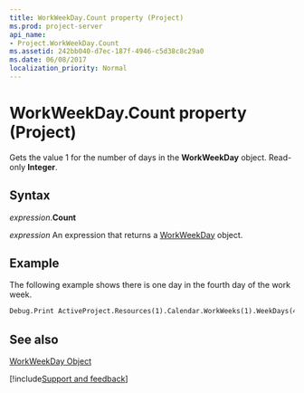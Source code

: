 ```yaml
---
title: WorkWeekDay.Count property (Project)
ms.prod: project-server
api_name:
- Project.WorkWeekDay.Count
ms.assetid: 242bb040-d7ec-187f-4946-c5d38c8c29a0
ms.date: 06/08/2017
localization_priority: Normal
---
```



# WorkWeekDay.Count property (Project)

Gets the value 1 for the number of days in the  **WorkWeekDay** object. Read-only **Integer**.


## Syntax

_expression_.**Count**

 _expression_ An expression that returns a [WorkWeekDay](./Project.WorkWeekDay.md) object.


## Example

The following example shows there is one day in the fourth day of the work week.


```vb
Debug.Print ActiveProject.Resources(1).Calendar.WorkWeeks(1).WeekDays(4).Count
```


## See also


[WorkWeekDay Object](Project.WorkWeekDay.md)

[!include[Support and feedback](~/includes/feedback-boilerplate.md)]